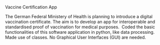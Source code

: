 

Vaccine Certification App

The German Federal Ministery of Health is planning to introduce a digital vaccination certificate. 
The aim is to develop an app for interoperable and standardised proof of vaccination for medical purposes. 
Coded the basic functionalities of this software application in python, like data processing. 
Made use of classes. 
No Graphical User Interfaces (GUI) are needed.
